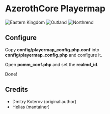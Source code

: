 # AzerothCore Playermap

![Eastern Kingdom](https://raw.githubusercontent.com/azerothcore/playermap/master/img/showcase/eastern_kingdom.png)
![Outland](https://raw.githubusercontent.com/azerothcore/playermap/master/img/showcase/outland.png)
![Northrend](https://raw.githubusercontent.com/azerothcore/playermap/master/img/showcase/northrend.png)

## Configure

Copy  **config/playermap_config.php.conf** into **config/playermap_config.php** and configure it.

Open **pomm_conf.php** and set the **realmd_id**.

Done!

## Credits

- Dmitry Koterov (original author)
- Helias (mantainer)
